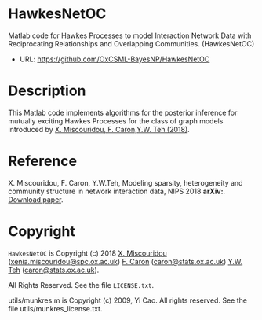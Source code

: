 # HawkesNetOC

Matlab code for Hawkes Processes to model Interaction Network Data with Reciprocating Relationships and Overlapping Communities. (HawkesNetOC)

- URL: <https://github.com/OxCSML-BayesNP/HawkesNetOC>

# Description

This Matlab code implements algorithms for the posterior inference for mutually exciting Hawkes Processes
for the class of graph models introduced by [X. Miscouridou, F. Caron,Y.W. Teh (2018)](https://arxiv.org/abs/1803.06070v2). 

# Reference

X. Miscouridou, F. Caron, Y.W.Teh, Modeling sparsity, heterogeneity and community structure in network interaction data, 
NIPS 2018 
**arXiv:**. [Download paper](https://arxiv.org/abs/1803.06070v2 ).


# Copyright

`HawkesNetOC` is Copyright (c) 2018 [X. Miscouridou](http://www.stats.ox.ac.uk/~miscouri/) (<xenia.miscouridou@spc.ox.ac.uk>) [F. Caron](http://www.stats.ox.ac.uk/~caron/) (<caron@stats.ox.ac.uk>) [Y.W. Teh](http://www.stats.ox.ac.uk/~teh/) (<caron@stats.ox.ac.uk>).

All Rights Reserved.
See the file `LICENSE.txt`.

utils/munkres.m is Copyright (c) 2009, Yi Cao. All rights reserved. See the file utils/munkres_license.txt.


